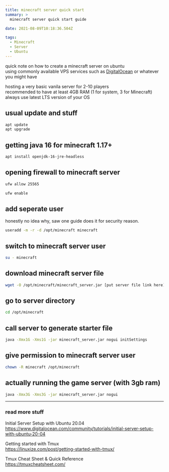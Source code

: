 ```yaml
---
title: minecraft server quick start
summary: >
  minecraft server quick start guide

date: 2021-08-09T10:18:36.504Z 

tags: 
  - Minecraft
  - Server
  - Ubuntu
---
```


quick note on how to create a minecraft server on ubuntu  
using commonly available VPS services such as [DigitalOcean](https://m.do.co/c/ce13f779b449) or whatever you might have  

hosting a very basic vanila server for 2-10 players  
recommended to have at least 4GB RAM (1 for system, 3 for Minecraft)  
always use latest LTS version of your OS  

## usual update and stuff

```bash
apt update
apt upgrade
```

## getting java 16 for minecraft 1.17+

```bash
apt install openjdk-16-jre-headless
```

## opening firewall to minecraft server 

```bash
ufw allow 25565

ufw enable
```

## add seperate user

honestly no idea why, saw one guide does it for security reason.

```bash
useradd -m -r -d /opt/minecraft minecraft
```

## switch to minecraft server user

```bash
su - minecraft
```

## download minecraft server file

```bash
wget -O /opt/minecraft/minecraft_server.jar [put server file link here]
```

## go to server directory

```bash
cd /opt/minecraft
```

## call server to generate starter file

```bash
java -Xmx1G -Xms1G -jar minecraft_server.jar nogui initSettings
```

## give permission to minecraft server user

```bash
chown -R minecraft /opt/minecraft
```

## actually running the game server (with 3gb ram)

```bash
java -Xmx3G -Xms3G -jar minecraft_server.jar nogui
```

---

### read more stuff

Initial Server Setup with Ubuntu 20.04  
https://www.digitalocean.com/community/tutorials/initial-server-setup-with-ubuntu-20-04

Getting started with Tmux  
https://linuxize.com/post/getting-started-with-tmux/

Tmux Cheat Sheet & Quick Reference  
https://tmuxcheatsheet.com/